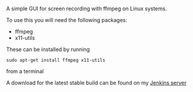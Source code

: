 A simple GUI for screen recording with ffmpeg on Linux systems.

To use this you will need the following packages:
* ffmpeg
* x11-utils

These can be installed by running

```
sudo apt-get install ffmpeg x11-utils
```

from a terminal

A download for the latest stable build can be found on my [Jenkins server](http://bukkit.jacekk.co.uk:8000/job/FFmpeg-Screen-Recording-Interface/Recomended%20Build/)